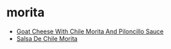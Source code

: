 # morita

 * [Goat Cheese With Chile Morita And Piloncillo Sauce](index/g/goat-cheese-with-chile-morita-and-piloncillo-sauce-14311.json)
 * [Salsa De Chile Morita](index/s/salsa-de-chile-morita-51264510.json)

